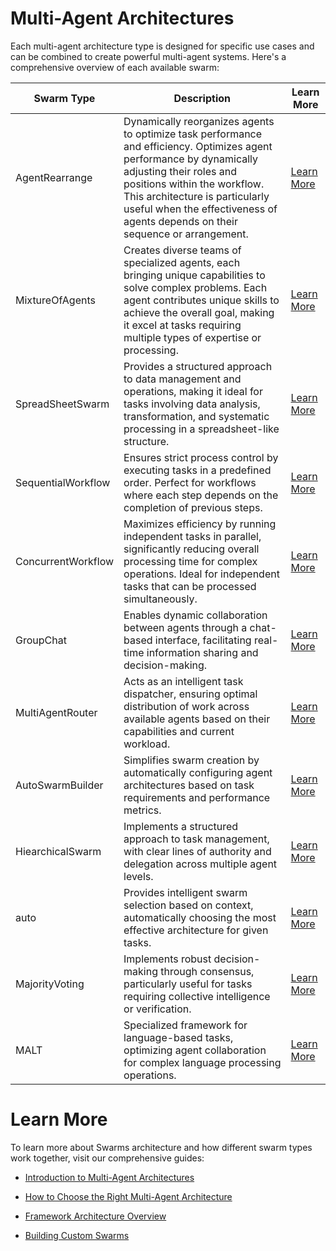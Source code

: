 # Multi-Agent Architectures

Each multi-agent architecture type is designed for specific use cases and can be combined to create powerful multi-agent systems. Here's a comprehensive overview of each available swarm:

| Swarm Type           | Description                                                                  | Learn More |
|---------------------|------------------------------------------------------------------------------|------------|
| AgentRearrange      | Dynamically reorganizes agents to optimize task performance and efficiency. Optimizes agent performance by dynamically adjusting their roles and positions within the workflow. This architecture is particularly useful when the effectiveness of agents depends on their sequence or arrangement. | [Learn More](/swarms/structs/agent_rearrange) |
| MixtureOfAgents     | Creates diverse teams of specialized agents, each bringing unique capabilities to solve complex problems. Each agent contributes unique skills to achieve the overall goal, making it excel at tasks requiring multiple types of expertise or processing. | [Learn More](/swarms/structs/moa) |
| SpreadSheetSwarm    | Provides a structured approach to data management and operations, making it ideal for tasks involving data analysis, transformation, and systematic processing in a spreadsheet-like structure. | [Learn More](/swarms/structs/spreadsheet_swarm) |
| SequentialWorkflow  | Ensures strict process control by executing tasks in a predefined order. Perfect for workflows where each step depends on the completion of previous steps. | [Learn More](/swarms/structs/sequential_workflow) |
| ConcurrentWorkflow  | Maximizes efficiency by running independent tasks in parallel, significantly reducing overall processing time for complex operations. Ideal for independent tasks that can be processed simultaneously. | [Learn More](/swarms/structs/concurrentworkflow) |
| GroupChat           | Enables dynamic collaboration between agents through a chat-based interface, facilitating real-time information sharing and decision-making. | [Learn More](/swarms/structs/group_chat) |
| MultiAgentRouter    | Acts as an intelligent task dispatcher, ensuring optimal distribution of work across available agents based on their capabilities and current workload. | [Learn More](/swarms/structs/multi_agent_router) |
| AutoSwarmBuilder    | Simplifies swarm creation by automatically configuring agent architectures based on task requirements and performance metrics. | [Learn More](/swarms/structs/auto_swarm_builder) |
| HiearchicalSwarm    | Implements a structured approach to task management, with clear lines of authority and delegation across multiple agent levels. | [Learn More](/swarms/structs/multi_swarm_orchestration) |
| auto               | Provides intelligent swarm selection based on context, automatically choosing the most effective architecture for given tasks. | [Learn More](/swarms/concept/how_to_choose_swarms) |
| MajorityVoting     | Implements robust decision-making through consensus, particularly useful for tasks requiring collective intelligence or verification. | [Learn More](/swarms/structs/majorityvoting) |
| MALT              | Specialized framework for language-based tasks, optimizing agent collaboration for complex language processing operations. | [Learn More](/swarms/structs/malt) |

# Learn More

To learn more about Swarms architecture and how different swarm types work together, visit our comprehensive guides:

- [Introduction to Multi-Agent Architectures](/swarms/concept/swarm_architectures)

- [How to Choose the Right Multi-Agent Architecture](/swarms/concept/how_to_choose_swarms)

- [Framework Architecture Overview](/swarms/concept/framework_architecture)

- [Building Custom Swarms](/swarms/structs/custom_swarm)
